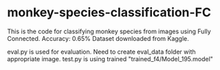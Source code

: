 # monkey-species-classification-FC

This is the code for classifying monkey species from images using Fully Connected.
Accuracy: 0.65%
Dataset downloaded from Kaggle.

eval.py is used for evaluation. Need to create eval_data folder with appropriate image.
test.py is using trained "trained_f4/Model_195.model"
